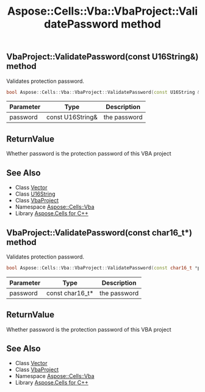 ﻿---
title: Aspose::Cells::Vba::VbaProject::ValidatePassword method
linktitle: ValidatePassword
second_title: Aspose.Cells for C++ API Reference
description: 'Aspose::Cells::Vba::VbaProject::ValidatePassword method. Validates protection password in C++.'
type: docs
weight: 2000
url: /cpp/aspose.cells.vba/vbaproject/validatepassword/
---
## VbaProject::ValidatePassword(const U16String\&) method


Validates protection password.

```cpp
bool Aspose::Cells::Vba::VbaProject::ValidatePassword(const U16String &password)
```


| Parameter | Type | Description |
| --- | --- | --- |
| password | const U16String\& | the password |

## ReturnValue

Whether password is the protection password of this VBA project

## See Also

* Class [Vector](../../../aspose.cells/vector/)
* Class [U16String](../../../aspose.cells/u16string/)
* Class [VbaProject](../)
* Namespace [Aspose::Cells::Vba](../../)
* Library [Aspose.Cells for C++](../../../)
## VbaProject::ValidatePassword(const char16_t*) method


Validates protection password.

```cpp
bool Aspose::Cells::Vba::VbaProject::ValidatePassword(const char16_t *password)
```


| Parameter | Type | Description |
| --- | --- | --- |
| password | const char16_t* | the password |

## ReturnValue

Whether password is the protection password of this VBA project

## See Also

* Class [Vector](../../../aspose.cells/vector/)
* Class [VbaProject](../)
* Namespace [Aspose::Cells::Vba](../../)
* Library [Aspose.Cells for C++](../../../)

